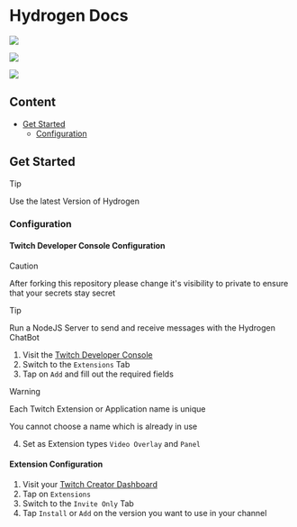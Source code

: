 # Hydrogen Docs

[![](https://img.shields.io/static/v1?label=adrian2793&message=hydrogen&color=blue&logo=github)](https://github.com/adrian2793/hydrogen)

[![](https://img.shields.io/github/release/adrian2793/hydrogen?include_prereleases=&sort=semver&color=blue)](https://github.com/adrian2793/hydrogen)

[![](https://img.shields.io/github/issues/adrian2793/hydrogen)](https://github.com/adrian2793/hydrogen/issues)

## Content

- [Get Started](#get-started)
  - [Configuration](#configuration)

## Get Started

> [!TIP]
> Use the latest Version of Hydrogen

### Configuration

#### Twitch Developer Console Configuration

> [!CAUTION]
> After forking this repository please change it's visibility to private to ensure that your secrets stay secret

> [!TIP]
> Run a NodeJS Server to send and receive messages with the Hydrogen ChatBot

1. Visit the [Twitch Developer Console](https://dev.twitch.tv/console)
2. Switch to the `Extensions` Tab
3. Tap on `Add` and fill out the required fields

> [!WARNING]
> Each Twitch Extension or Application name is unique
>
> You cannot choose a name which is already in use

4. Set as Extension types `Video Overlay` and `Panel`

#### Extension Configuration

1. Visit your [Twitch Creator Dashboard]()
2. Tap on `Extensions`
3. Switch to the `Invite Only` Tab
4. Tap `Install` or `Add` on the version you want to use in your channel